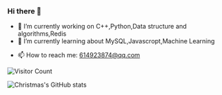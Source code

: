### Hi there 👋


<!-- **AaronZhao99/AaronZhao99** is a ✨ _special_ ✨ repository because its `README.md` (this file) appears on your GitHub profile. -->

<!-- Here are some ideas to get you started: -->

- 🔭 I’m currently working on C++,Python,Data structure and algorithms,Redis
- 🌱 I’m currently learning about MySQL,Javascropt,Machine Learning
<!-- - 👯 I’m looking to collaborate on ... -->
<!-- - 🤔 I’m looking for help with ... -->
<!-- - 💬 Ask me about ... -->
- 📫 How to reach me: 614923874@qq.com
<!-- - 😄 Pronouns: ... -->
<!-- - ⚡ Fun fact: ... -->


![Visitor Count](https://profile-counter.glitch.me/Christmas/count.svg)
<!-- [![Top Langs](https://github-readme-stats.vercel.app/api/top-langs/?username=Christmas)](https://github.com/Christmas/github-readme-stats) -->
<!-- [![Top Langs](https://github-readme-stats.vercel.app/api/top-langs/?username=AaronZhao99&layout=compact)](https://github.com/AaronZhao99/github-readme-stats) -->
![Christmas's GitHub stats](https://github-readme-stats.vercel.app/api?username=AaronZhao99&show_icons=true&theme=tokyonight)
<!-- ![decription](https://img.shields.io/badge/tools-pycharm-green) -->
